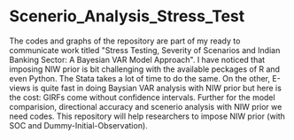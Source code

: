 # Scenerio_Analysis_Stress_Test
The codes and graphs of the repository are part of my ready to communicate work titled "Stress Testing, Severity of Scenarios and Indian Banking Sector: A Bayesian VAR Model Approach". 
I have noticed that imposing NIW prior is bit challenging with the available peckages of R and even Python. 
The Stata takes a lot of time to do the same.
On the other, E-views is quite fast in doing Baysian VAR analysis with NIW prior but here is the cost: GIRFs come without confidence intervals.
Further for the model comparision, directional accuracy and scenerio analysis with NIW prior we need codes.
This repository will help researchers to impose NIW prior (with SOC and Dummy-Initial-Observation). 
